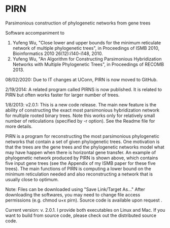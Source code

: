 # PIRN
Parsimonious construction of phylogenetic networks from gene trees

Software accompaniment to
1. Yufeng Wu, "Close lower and upper bounds for the minimum reticulate network of multiple phylogenetic trees", in Proceedings of ISMB 2010, Bioinformatics 2010 26(12):i140-i148, 2010.  
2. Yufeng Wu, "An Algorithm for Constructing Parsimonious Hybridization Networks with Multiple Phylogenetic Trees", in Proceedings of RECOMB 2013. 

08/02/2020: Due to IT changes at UConn, PIRN is now moved to GitHub.

2/19/2014: A related program called PIRNS is now published. It is related to PIRN but often works faster for larger number of trees.

1/8/2013: v2.0.1: This is a new code release. The main new feature is the ability of constructing the exact most parsimonious hybridization network for multiple rooted binary trees. Note this works only for relatively small number of reticulations (specified by -r option). See the Readme file for more details.

PIRN is a program for reconstructing the most parsimonious phylogenetic networks that contain a set of given phylogenetic trees. One motivation is that the trees are the gene trees and the phylogenetic networks model what may have happen when there is horizontal gene transfer. An example of phylogenetic network produced by PIRN is shown above, which contains five input gene trees (see the Appendix of my ISMB paper for these five trees). The main functions of PIRN is computing a lower bound on the minimum reticulation needed and also reconstructing a network that is usually close to optimum.


Note: Files can be downloaded using "Save Link/Target As..." After downloading the softwares, you may need to change file access permissions (e.g. chmod u+x pirn). Source code is available upon request .

Current version: v. 2.0.1. I provide both executables on Linux and Mac. If you want to build from source code, please check out the distributed source code.
